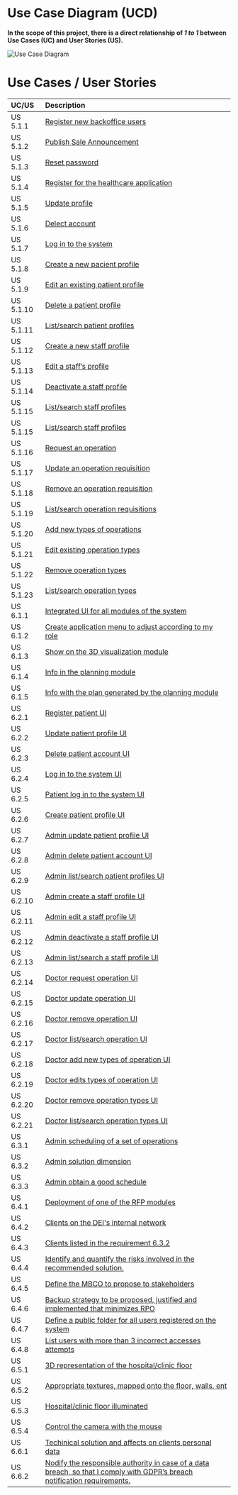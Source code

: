 # Use Case Diagram (UCD)

**In the scope of this project, there is a direct relationship of _1 to 1_ between Use Cases (UC) and User Stories (US).**

[//]: # (However, be aware, this is a pedagogical simplification. On further projects and curricular units might also exist _1 to)

[//]: # (N **and/or** N to 1 relationship between US and UC.)

![Use Case Diagram](../02.analysis/user-case/user-case.svg)



[//]: # (**For each UC/US, it must be provided evidences of applying main activities of the software development process &#40;)

[//]: # (requirements, analysis, design, tests and code&#41;. Gather those evidences on a separate file for each UC/US and set up a)

[//]: # (link as suggested below.**)

# Use Cases / User Stories

| UC/US     | Description                                                                                                                                                         |                   
|:----------|:--------------------------------------------------------------------------------------------------------------------------------------------------------------------|
| US 5.1.1  | [Register new backoffice users ](../../BackofficeModule\5.1.1\readme.md)                                                                                            |
| US 5.1.2  | [Publish Sale Announcement](../../BackofficeModule\5.1.2\readme.md)                                                                                                 |
| US 5.1.3  | [Reset password](../../BackofficeModule\5.1.3\readme.md)                                                                                                            |
| US 5.1.4  | [Register for the healthcare application](../../BackofficeModule\5.1.4\readme.md)                                                                                   |
| US 5.1.5  | [Update profile](../../BackofficeModule\5.1.5\readme.md)                                                                                                            |
| US 5.1.6  | [Delect account](../../BackofficeModule\5.1.6\readme.md)                                                                                                            |
| US 5.1.7  | [Log in to the system](../../BackofficeModule\5.1.7\readme.md)                                                                                                      |
| US 5.1.8  | [Create a new pacient profile](../../BackofficeModule\5.1.8\readme.md)                                                                                              |             
| US 5.1.9  | [Edit an existing patient profile](../../BackofficeModule\5.1.9\readme.md)                                                                                          |
| US 5.1.10 | [Delete a patient profile](../../BackofficeModule\5.1.10\readme.md)                                                                                                 |
| US 5.1.11 | [List/search patient profiles](../../BackofficeModule\5.1.11\readme.md)                                                                                             |
| US 5.1.12 | [Create a new staff profile](../../BackofficeModule\5.1.12\readme.md)                                                                                               |
| US 5.1.13 | [Edit a staff’s profile](../../BackofficeModule\5.1.13\readme.md)                                                                                                   |
| US 5.1.14 | [Deactivate a staff profile](../../BackofficeModule\5.1.14\readme.md)                                                                                               |
| US 5.1.15 | [List/search staff profiles](../../BackofficeModule\5.1.15\readme.md)                                                                                               |
| US 5.1.15 | [List/search staff profiles](../../BackofficeModule\5.1.15\readme.md)                                                                                               |
| US 5.1.16 | [Request an operation](../../BackofficeModule\5.1.16\readme.md)                                                                                                     |
| US 5.1.17 | [Update an operation requisition](../../BackofficeModule\5.1.17\readme.md)                                                                                          |
| US 5.1.18 | [Remove an operation requisition](../../BackofficeModule\5.1.18\readme.md)                                                                                          |            
| US 5.1.19 | [List/search operation requisitions](../../BackofficeModule\5.1.19\readme.md)                                                                                       |
| US 5.1.20 | [Add new types of operations](../../BackofficeModule\5.1.20\readme.md)                                                                                              |
| US 5.1.21 | [Edit existing operation types](../../BackofficeModule\5.1.21\readme.md)                                                                                            |
| US 5.1.22 | [Remove operation types](../../BackofficeModule\5.1.23\readme.md)                                                                                                   |
| US 5.1.23 | [List/search operation types](../../BackofficeModule\5.1.23\readme.md)                                                                                              |
| US 6.1.1  | [Integrated UI for all modules of the system ](../../BackofficeModule\6.1.1\readme.md)                                                                              |
| US 6.1.2  | [Create application menu to adjust according to my role](../../BackofficeModule\6.1.2\readme.md)                                                                    |
| US 6.1.3  | [Show on the 3D visualization module](../../BackofficeModule\6.1.3\readme.md)                                                                                       |
| US 6.1.4  | [Info in the planning module](../../BackofficeModule\6.1.4\readme.md)                                                                                               |
| US 6.1.5  | [Info with the plan generated by the planning module](../../BackofficeModule\6.1.5\readme.md)                                                                       |   
| US 6.2.1  | [Register patient UI](../../BackofficeModule\6.2.1\readme.md)                                                                                                       |
| US 6.2.2  | [Update patient profile UI](../../BackofficeModule\6.2.2\readme.md)                                                                                                 |
| US 6.2.3  | [Delete patient account UI](../../BackofficeModule\6.2.3\readme.md)                                                                                                 |
| US 6.2.4  | [Log in to the system UI](../../BackofficeModule\6.2.4\readme.md)                                                                                                   |
| US 6.2.5  | [Patient log in to the system UI](../../BackofficeModule\6.2.5\readme.md)                                                                                           |
| US 6.2.6  | [Create patient profile UI](../../BackofficeModule\6.2.6\readme.md)                                                                                                 |
| US 6.2.7  | [Admin update patient profile UI](../../BackofficeModule\6.2.7\readme.md)                                                                                           |
| US 6.2.8  | [Admin delete patient account UI](../../BackofficeModule\6.2.8\readme.md)                                                                                           |             
| US 6.2.9  | [Admin list/search patient profiles UI](../../BackofficeModule\6.2.9\readme.md)                                                                                     |
| US 6.2.10 | [Admin create a staff profile UI](../../BackofficeModule\6.2.10\readme.md)                                                                                          |
| US 6.2.11 | [Admin edit a staff profile UI](../../BackofficeModule\6.2.11\readme.md)                                                                                            |
| US 6.2.12 | [Admin deactivate a staff profile UI](../../BackofficeModule\6.2.12\readme.md)                                                                                      |
| US 6.2.13 | [Admin list/search a staff profile UI](../../BackofficeModule\6.2.13\readme.md)                                                                                     |
| US 6.2.14 | [Doctor request operation UI](../../BackofficeModule\6.2.14\readme.md)                                                                                              |
| US 6.2.15 | [Doctor update operation UI](../../BackofficeModule\6.2.15\readme.md)                                                                                               |
| US 6.2.16 | [Doctor remove operation UI](../../BackofficeModule\6.2.16\readme.md)                                                                                               |
| US 6.2.17 | [Doctor list/search operation UI](../../BackofficeModule\6.2.17\readme.md)                                                                                          |
| US 6.2.18 | [Doctor add new types of operation UI](../../BackofficeModule\6.2.18\readme.md)                                                                                     |            
| US 6.2.19 | [Doctor edits types of operation UI](../../BackofficeModule\6.2.19\readme.md)                                                                                       |
| US 6.2.20 | [Doctor remove operation types UI](../../BackofficeModule\6.2.20\readme.md)                                                                                         |
| US 6.2.21 | [Doctor list/search operation types UI](../../BackofficeModule\6.2.21\readme.md)                                                                                    |
| US 6.3.1  | [Admin scheduling of a set of operations](../../BackofficeModule\63.1\readme.md)                                                                                    |
| US 6.3.2  | [Admin solution dimension](../../BackofficeModule\6.3.2\readme.md)                                                                                                  |
| US 6.3.3  | [Admin obtain a good schedule](../../BackofficeModule\6.3.3\readme.md)                                                                                              |                          |
| US 6.4.1  | [Deployment of one of the RFP modules](../../BackofficeModule\6.4.1\readme.md)                                                                                      |
| US 6.4.2  | [Clients on the DEI's internal network](../../BackofficeModule\6.4.2\readme.md)                                                                                     |
| US 6.4.3  | [Clients listed in the requirement 6.3.2](../../BackofficeModule\6.4.3\readme.md)                                                                                   |
| US 6.4.4  | [Identify and quantify the risks involved in the recommended solution.](../../BackofficeModule\6.4.4\readme.md)                                                     |
| US 6.4.5  | [Define the MBCO  to propose to stakeholders](../../BackofficeModule\6.4.5\readme.md)                                                                               |  
| US 6.4.6  | [Backup strategy to be proposed, justified and implemented that minimizes RPO](../../BackofficeModule\6.4.6\readme.md)                                              |
| US 6.4.7  | [Define a public folder for all users registered on the system](../../BackofficeModule\6.4.7\readme.md)                                                             |
| US 6.4.8  | [List users with more than 3 incorrect accesses attempts](../../BackofficeModule\6.4.8\readme.md)                                                                   |  
| US 6.5.1  | [3D representation of the hospital/clinic floor](../../BackofficeModule\6.5.1\readme.md)                                                                            |
| US 6.5.2  | [Appropriate textures, mapped onto the floor, walls, ent](../../BackofficeModule\6.5.2\readme.md)                                                                   |
| US 6.5.3  | [Hospital/clinic floor illuminated](../../BackofficeModule\6.5.3\readme.md)                                                                                         |
| US 6.5.4  | [Control the camera with the mouse](../../BackofficeModule\6.5.4\readme.md)                                                                                         |
| US 6.6.1  | [Techinical solution and affects on clients personal data](../../BackofficeModule\6.6.1\readme.md)                                                                  |
| US 6.6.2  | [Nodify the responsible authority in case of a data breach, so that I comply with GDPR’s breach notification requirements.](../../BackofficeModule\6.6.2\readme.md) |



